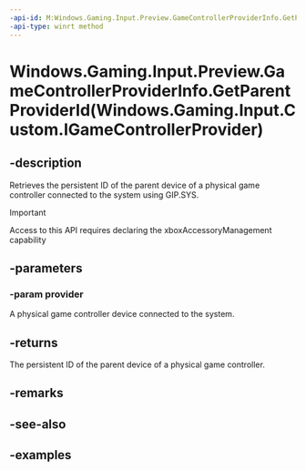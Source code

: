 ```yaml
---
-api-id: M:Windows.Gaming.Input.Preview.GameControllerProviderInfo.GetParentProviderId(Windows.Gaming.Input.Custom.IGameControllerProvider)
-api-type: winrt method
---
```


# Windows.Gaming.Input.Preview.GameControllerProviderInfo.GetParentProviderId(Windows.Gaming.Input.Custom.IGameControllerProvider)

<!--
public static string GetParentProviderId (Windows.Gaming.Input.Custom.IGameControllerProvider provider);
-->

## -description

Retrieves the persistent ID of the parent device of a physical game controller connected to the system using GIP.SYS.

> [!IMPORTANT]
> Access to this API requires declaring the xboxAccessoryManagement capability

## -parameters

### -param provider

A physical game controller device connected to the system.

## -returns

The persistent ID of the parent device of a physical game controller.

## -remarks

## -see-also

## -examples
